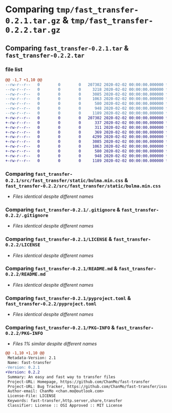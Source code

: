 # Comparing `tmp/fast_transfer-0.2.1.tar.gz` & `tmp/fast_transfer-0.2.2.tar.gz`

## Comparing `fast_transfer-0.2.1.tar` & `fast_transfer-0.2.2.tar`

### file list

```diff
@@ -1,7 +1,10 @@
--rw-r--r--   0        0        0   207302 2020-02-02 00:00:00.000000 fast_transfer-0.2.1/src/fast_transfer/static/bulma.min.css
--rw-r--r--   0        0        0     3218 2020-02-02 00:00:00.000000 fast_transfer-0.2.1/src/fast_transfer/templates/index.html
--rw-r--r--   0        0        0     3085 2020-02-02 00:00:00.000000 fast_transfer-0.2.1/.gitignore
--rw-r--r--   0        0        0     1063 2020-02-02 00:00:00.000000 fast_transfer-0.2.1/LICENSE
--rw-r--r--   0        0        0      580 2020-02-02 00:00:00.000000 fast_transfer-0.2.1/README.md
--rw-r--r--   0        0        0      948 2020-02-02 00:00:00.000000 fast_transfer-0.2.1/pyproject.toml
--rw-r--r--   0        0        0     1189 2020-02-02 00:00:00.000000 fast_transfer-0.2.1/PKG-INFO
+-rw-r--r--   0        0        0   207302 2020-02-02 00:00:00.000000 fast_transfer-0.2.2/src/fast_transfer/static/bulma.min.css
+-rw-r--r--   0        0        0      337 2020-02-02 00:00:00.000000 fast_transfer-0.2.2/src/fast_transfer/static/icons/file.svg
+-rw-r--r--   0        0        0      311 2020-02-02 00:00:00.000000 fast_transfer-0.2.2/src/fast_transfer/static/icons/folder.svg
+-rw-r--r--   0        0        0      369 2020-02-02 00:00:00.000000 fast_transfer-0.2.2/src/fast_transfer/static/icons/image.svg
+-rw-r--r--   0        0        0     4299 2020-02-02 00:00:00.000000 fast_transfer-0.2.2/src/fast_transfer/templates/index.html
+-rw-r--r--   0        0        0     3085 2020-02-02 00:00:00.000000 fast_transfer-0.2.2/.gitignore
+-rw-r--r--   0        0        0     1063 2020-02-02 00:00:00.000000 fast_transfer-0.2.2/LICENSE
+-rw-r--r--   0        0        0      580 2020-02-02 00:00:00.000000 fast_transfer-0.2.2/README.md
+-rw-r--r--   0        0        0      948 2020-02-02 00:00:00.000000 fast_transfer-0.2.2/pyproject.toml
+-rw-r--r--   0        0        0     1189 2020-02-02 00:00:00.000000 fast_transfer-0.2.2/PKG-INFO
```

### Comparing `fast_transfer-0.2.1/src/fast_transfer/static/bulma.min.css` & `fast_transfer-0.2.2/src/fast_transfer/static/bulma.min.css`

 * *Files identical despite different names*

### Comparing `fast_transfer-0.2.1/.gitignore` & `fast_transfer-0.2.2/.gitignore`

 * *Files identical despite different names*

### Comparing `fast_transfer-0.2.1/LICENSE` & `fast_transfer-0.2.2/LICENSE`

 * *Files identical despite different names*

### Comparing `fast_transfer-0.2.1/README.md` & `fast_transfer-0.2.2/README.md`

 * *Files identical despite different names*

### Comparing `fast_transfer-0.2.1/pyproject.toml` & `fast_transfer-0.2.2/pyproject.toml`

 * *Files identical despite different names*

### Comparing `fast_transfer-0.2.1/PKG-INFO` & `fast_transfer-0.2.2/PKG-INFO`

 * *Files 1% similar despite different names*

```diff
@@ -1,10 +1,10 @@
 Metadata-Version: 2.1
 Name: fast-transfer
-Version: 0.2.1
+Version: 0.2.2
 Summary: An easy and fast way to transfer files
 Project-URL: Homepage, https://github.com/ChanMo/fast-transfer
 Project-URL: Bug Tracker, https://github.com/ChanMo/fast-transfer/issues
 Author-email: ChanMo <chan.mo@outlook.com>
 License-File: LICENSE
 Keywords: fast-transfer,http.server,share,transfer
 Classifier: License :: OSI Approved :: MIT License
```

